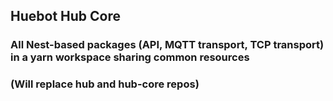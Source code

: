 ## Huebot Hub Core 
### All Nest-based packages (API, MQTT transport, TCP transport) in a yarn workspace sharing common resources 
### (Will replace hub and hub-core repos)